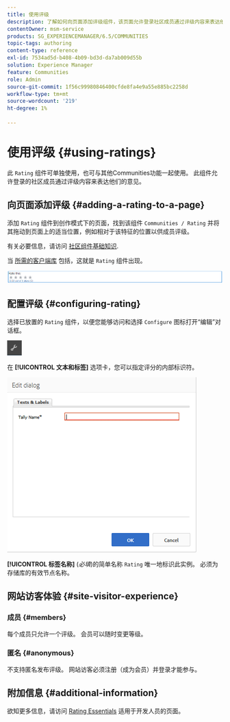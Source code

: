 ```yaml
---
title: 使用评级
description: 了解如何向页面添加评级组件，该页面允许登录社区成员通过评级内容来表达他们的意见。
contentOwner: msm-service
products: SG_EXPERIENCEMANAGER/6.5/COMMUNITIES
topic-tags: authoring
content-type: reference
exl-id: 7534ad5d-b408-4b09-bd3d-da7ab009d55b
solution: Experience Manager
feature: Communities
role: Admin
source-git-commit: 1f56c99980846400cfde8fa4e9a55e885bc2258d
workflow-type: tm+mt
source-wordcount: '219'
ht-degree: 1%

---
```


# 使用评级 {#using-ratings}

此 `Rating` 组件可单独使用，也可与其他Communities功能一起使用。 此组件允许登录的社区成员通过评级内容来表达他们的意见。

## 向页面添加评级 {#adding-a-rating-to-a-page}

添加 `Rating` 组件到创作模式下的页面，找到该组件 `Communities / Rating` 并将其拖动到页面上的适当位置，例如相对于该特征的位置以供成员评级。

有关必要信息，请访问 [社区组件基础知识](basics.md).

当 [所需的客户端库](rating-basics.md#essentials-for-client-side) 包括，这就是 `Rating` 组件出现。

![评级](assets/rating.png)

## 配置评级 {#configuring-rating}

选择已放置的 `Rating` 组件，以便您能够访问和选择 `Configure` 图标打开“编辑”对话框。

![configure-new](assets/configure-new.png)

在 **[!UICONTROL 文本和标签]** 选项卡，您可以指定评分的内部标识符。

![tallyname](assets/tallyname.png)

**[!UICONTROL 标签名称]**
(*必填*)的简单名称 `Rating` 唯一地标识此实例。 必须为存储库的有效节点名称。

## 网站访客体验 {#site-visitor-experience}

### 成员 {#members}

每个成员只允许一个评级。 会员可以随时变更等级。

### 匿名 {#anonymous}

不支持匿名发布评级。 网站访客必须注册（成为会员）并登录才能参与。

## 附加信息 {#additional-information}

欲知更多信息，请访问 [Rating Essentials](rating-basics.md) 适用于开发人员的页面。
